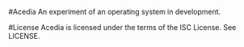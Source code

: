 #Acedia
An experiment of an operating system in development.

#License
Acedia is licensed under the terms of the ISC License. See LICENSE.
